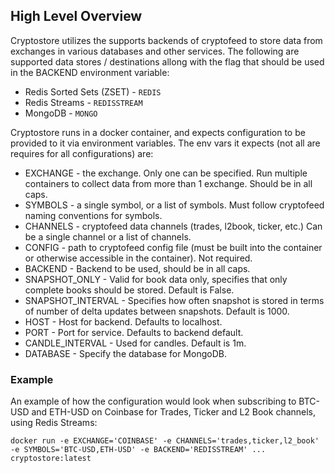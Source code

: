 ## High Level Overview


Cryptostore utilizes the supports backends of cryptofeed to store data from exchanges in various databases and other services. The following are supported data stores / destinations allong with the flag that should be used in the BACKEND environment variable:

* Redis Sorted Sets (ZSET) - `REDIS`
* Redis Streams - `REDISSTREAM`
* MongoDB - `MONGO`

Cryptostore runs in a docker container, and expects configuration to be provided to it via environment variables. The env vars it expects (not all are requires for all configurations) are:

* EXCHANGE - the exchange. Only one can be specified. Run multiple containers to collect data from more than 1 exchange. Should be in all caps.
* SYMBOLS - a single symbol, or a list of symbols. Must follow cryptofeed naming conventions for symbols.
* CHANNELS - cryptofeed data channels (trades, l2book, ticker, etc.) Can be a single channel or a list of channels.
* CONFIG - path to cryptofeed config file (must be built into the container or otherwise accessible in the container). Not required. 
* BACKEND - Backend to be used, should be in all caps. 
* SNAPSHOT_ONLY - Valid for book data only, specifies that only complete books should be stored. Default is False.
* SNAPSHOT_INTERVAL - Specifies how often snapshot is stored in terms of number of delta updates between snapshots. Default is 1000.
* HOST - Host for backend. Defaults to localhost.
* PORT - Port for service. Defaults to backend default.
* CANDLE_INTERVAL - Used for candles. Default is 1m.
* DATABASE - Specify the database for MongoDB.


### Example

An example of how the configuration would look when subscribing to BTC-USD and ETH-USD on Coinbase for Trades, Ticker and L2 Book channels, using Redis Streams:

```
docker run -e EXCHANGE='COINBASE' -e CHANNELS='trades,ticker,l2_book' -e SYMBOLS='BTC-USD,ETH-USD' -e BACKEND='REDISSTREAM' ... cryptostore:latest
```
